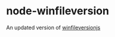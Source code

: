 # node-winfileversion
An updated version of [winfileversionjs](https://github.com/zclark/winfileversionjs)